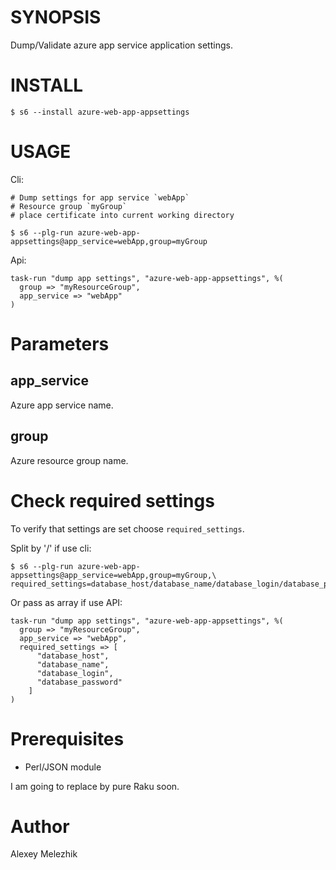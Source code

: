 # SYNOPSIS

Dump/Validate azure app service application settings.

# INSTALL

    $ s6 --install azure-web-app-appsettings

# USAGE

Cli:

    # Dump settings for app service `webApp`
    # Resource group `myGroup`
    # place certificate into current working directory

    $ s6 --plg-run azure-web-app-appsettings@app_service=webApp,group=myGroup

Api:

    task-run "dump app settings", "azure-web-app-appsettings", %(
      group => "myResourceGroup",
      app_service => "webApp"
    )

# Parameters
  
## app_service

Azure app service name.

## group

Azure resource group name.

# Check required settings

To verify that settings are set choose `required_settings`.

Split by '/' if use cli:

    $ s6 --plg-run azure-web-app-appsettings@app_service=webApp,group=myGroup,\
    required_settings=database_host/database_name/database_login/database_password

Or pass as array if use API:

    task-run "dump app settings", "azure-web-app-appsettings", %(
      group => "myResourceGroup",
      app_service => "webApp",
      required_settings => [
          "database_host",
          "database_name",
          "database_login",
          "database_password"
        ]
    )


# Prerequisites

* Perl/JSON module

I am going to replace by pure Raku soon.

# Author

Alexey Melezhik

